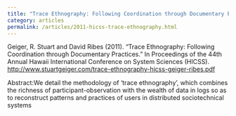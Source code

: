 ```yaml
---
title: "Trace Ethnography: Following Coordination through Documentary Practices"
category: articles
permalink: /articles/2011-hicss-trace-ethnography.html
---
```


Geiger, R. Stuart and David Ribes (2011). “Trace Ethnography: Following Coordination through Documentary Practices.”  In Proceedings of the 44th Annual Hawaii International Conference on System Sciences (HICSS). http://www.stuartgeiger.com/trace-ethnography-hicss-geiger-ribes.pdf

Abstract:We detail the methodology of ‘trace ethnography’, which combines the richness of participant-observation with the wealth of data in logs so as to reconstruct patterns and practices of users in distributed sociotechnical systems
